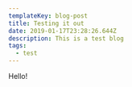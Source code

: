```yaml
---
templateKey: blog-post
title: Testing it out
date: 2019-01-17T23:28:26.644Z
description: This is a test blog
tags:
  - test
---
```

Hello!
